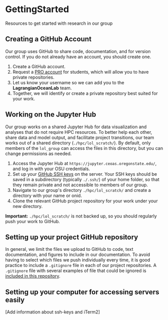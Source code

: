 # GettingStarted
Resources to get started with research in our group

## Creating a GitHub Account
Our group uses GitHub to share code, documentation, and for version control. If you do not already have an account, you should create one. 

1. Create a GitHub account.
2. Request a [PRO account](https://education.github.com/discount_requests/application) for students, which will allow you to have private repositories.
3. Let us know your username so we can add you to the **LagrangianOceanLab** team.
4. Together, we will identify or create a private repository best suited for your work.

## Working on the Jupyter Hub
Our group works on a shared Jupyter Hub for data visualization and analyses that do not require HPC resources. To better help each other, share data and model output, and facilitate project transitions, our team works out of a shared directory (`./hpc/lol_scratch/`). By default, only members of the `lol_group` can access the files in this directory, but you can change permissions as needed. 
1. Access the Jupyter Hub at `https://jupyter.ceoas.oregonstate.edu/`, and log in with your OSU credentials.
2. Set up your [GitHub SSH keys](https://docs.github.com/en/authentication/connecting-to-github-with-ssh/generating-a-new-ssh-key-and-adding-it-to-the-ssh-agent) on the server. Your SSH keys should be saved in a subdirectory (typically `./.ssh/`) of your home folder, so that they remain private and not accessible to members of our group.
3. Navigate to our group's directory `./hpc/lol_scratch/` and create a directory with your name or onid.
4. Clone the relevant GitHub project repository for your work under your new directory.

**Important:** `./hpc/lol_scratch/` is not backed up, so you should regularly push your work to GitHub.

## Setting up your project GitHub repository
In general, we limit the files we upload to GitHub to code, text documentation, and figures to include in our documentation. To avoid having to select which files we push individually every time, it is good practice to include a `.gitignore` file in each of our project repositories. A `.gitignore` file with several examples of file that could be ignored is [included in this repository](https://github.com/LagrangianOceanLab/GettingStarted/blob/main/.gitignore).

## Setting up your computer for accessing servers easily
[Add information about ssh-keys and iTerm2]

